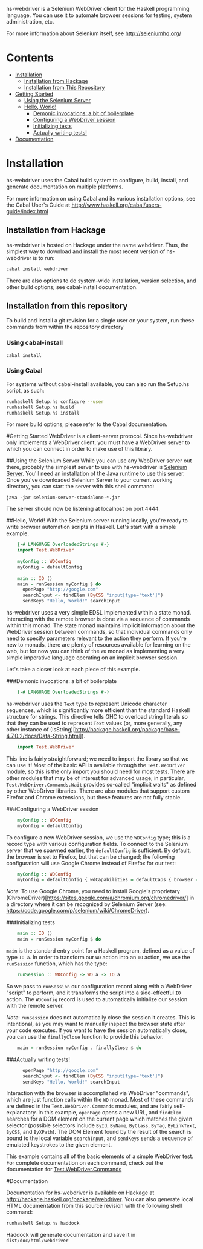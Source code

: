 hs-webdriver is a Selenium WebDriver client for the Haskell programming language. You can use it to automate browser sessions for testing, system administration, etc.

For more information about Selenium itself, see http://seleniumhq.org/

# Contents
* [Installation](#installation)
    * [Installation from Hackage](#from-hackage)
    * [Installation from This Repository](#from-this-repository)
* [Getting Started](#getting-started)
    * [Using the Selenium Server](#using-the-selenium-server)
    * [Hello, World!](#hello-world)
        * [Demonic invocations: a bit of boilerplate](#demonic-invocations-a-bit-of-boilerplate)
        * [Configuring a WebDriver session](#configuring-a-webdriver-session)
        * [Initializing tests](#initializing-tests)
        * [Actually writing tests!](#actually-writing-tests)
* [Documentation](#documentation)

# Installation
hs-webdriver uses the Cabal build system to configure, build, install, and generate documentation on multiple platforms.

For more information on using Cabal and its various installation options, see the Cabal User's Guide at http://www.haskell.org/cabal/users-guide/index.html

## Installation from Hackage
hs-webdriver is hosted on Hackage under the name webdriver. Thus, the simplest way to download and install the most recent version of hs-webdriver is to run:

```sh
cabal install webdriver
```
There are also options to do system-wide installation, version selection, and other build options; see cabal-install documentation.

## Installation from this repository

To build and install a git revision for a single user on your system, run these commands from within the repository directory


### Using cabal-install

```sh
cabal install
```

### Using Cabal

For systems without cabal-install available, you can also run the Setup.hs
script, as such:

```sh
runhaskell Setup.hs configure --user
runhaskell Setup.hs build
runhaskell Setup.hs install
```

For more build options, please refer to the Cabal documentation.


#Getting Started
WebDriver is a client-server protocol. Since hs-webdriver only implements a WebDriver client, you must have a WebDriver server to which you can connect in order to make use of this library.

##Using the Selenium Server
While you can use any WebDriver server out there, probably the simplest server to use with hs-webdriver is [Selenium Server](http://docs.seleniumhq.org/download/). You'll need an installation of the Java runtime to use this server. Once you've downloaded Selenium Server to your current working directory, you can start the server with this shell command:

    java -jar selenium-server-standalone-*.jar

The server should now be listening at localhost on port 4444.

##Hello, World!
With the Selenium server running locally, you're ready to write browser automation scripts in Haskell. Let's start with a simple example.
```hs
    {-# LANGUAGE OverloadedStrings #-}
    import Test.WebDriver
    
    myConfig :: WDConfig
    myConfig = defaultConfig
    
    main :: IO ()
    main = runSession myConfig $ do
      openPage "http://google.com"
      searchInput <- findElem (ByCSS "input[type='text']")
      sendKeys "Hello, World!" searchInput
```
hs-webdriver uses a very simple EDSL implemented within a state monad. Interacting with the remote browser is done via a sequence of commands within this monad. The state monad maintains implicit information about the WebDriver session between commands, so that individual commands only need to specify parameters relevant to the action they perform. If you're new to monads, there are plenty of resources available for learning on the web, but for now you can think of the  `WD` monad as implementing a very simple imperative language operating on an implicit browser session.

Let's take a closer look at each piece of this example.

###Demonic invocations: a bit of boilerplate
```hs
    {-# LANGUAGE OverloadedStrings #-}
```
hs-webdriver uses the `Text` type to represent Unicode character sequences, which is significantly more efficient than the standard Haskell structure for strings. This directive tells GHC to overload string literals so that they can be used to represent `Text` values (or, more generally, any other instance of (IsString)[http://hackage.haskell.org/package/base-4.7.0.2/docs/Data-String.html]).
```hs
    import Test.WebDriver
```
This line is fairly straightforward; we need to import the library so that we can use it! Most of the basic API is available through the `Test.WebDriver` module, so this is the only import you should need for most tests. There are other modules that may be of interest for advanced usage; in particular, `Test.WebDriver.Commands.Wait` provides so-called "implicit waits" as defined by other WebDriver libraries. There are also modules that support custom Firefox and Chrome extensions, but these features are not fully stable.

###Configuring a WebDriver session
```hs
    myConfig :: WDConfig
    myConfig = defaultConfig
```
To configure a new WebDriver session, we use the `WDConfig` type; this is a record type with various configuration fields. To connect to the Selenium server that we spawned earlier, the `defaultConfig` is sufficient. By default, the browser is set to Firefox, but that can be changed; the following configuration will use Google Chrome instead of Firefox for our test:
```hs
    myConfig :: WDConfig
    myConfig = defaultConfig { wdCapabilities = defaultCaps { browser = chrome } }
```
*Note*: To use Google Chrome, you need to install Google's proprietary (ChromeDriver)[https://sites.google.com/a/chromium.org/chromedriver/] in a directory where it can be recognized by Selenium Server (see: https://code.google.com/p/selenium/wiki/ChromeDriver).
 
###Initializing tests
```hs
    main :: IO ()
    main = runSession myConfig $ do
```
`main` is the standard entry point for a Haskell program, defined as a value of type `IO a`. In order to transform our `WD` action into an `IO` action, we use the `runSession` function, which has the type:
```hs
    runSession :: WDConfig -> WD a -> IO a
 ```
So we pass to `runSession` our configuration record along with a WebDriver "script" to perform, and it transforms the script into a side-effectful `IO` action. The `WDConfig` record is used to automatically initialize our session with the remote server.

*Note*: `runSession` does not automatically close the session it creates. This is intentional, as you may want to manually inspect the browser state after your code executes. If you want to have the session automatically close, you can use the `finallyClose` function to provide this behavior.
```hs
    main = runSession myConfig . finallyClose $ do
```

###Actually writing tests!
```hs
      openPage "http://google.com"
      searchInput <- findElem (ByCSS "input[type='text']")
      sendKeys "Hello, World!" searchInput
```
Interaction with the browser is accomplished via WebDriver "commands", which are just function calls within the `WD` monad. Most of these commands are defined in the `Test.WebDriver.Commands` modules, and are fairly self-explanatory. In this example, `openPage` opens a new URL, and `findElem` searches for a DOM element on the current page which matches the given selector (possible selectors include `ById`, `ByName`, `ByClass`, `ByTag`, `ByLinkText`, `ByCSS`, and `ByXPath`). The DOM Element found by the result of the search is bound to the local variable `searchInput`, and `sendKeys` sends a sequence of emulated keystrokes to the given element.

This example contains all of the basic elements of a simple WebDriver test. For complete documentation on each command, check out the documentation for [Test.WebDriver.Commands](https://hackage.haskell.org/package/webdriver-0.6.0.4/docs/Test-WebDriver-Commands.html)


#Documentation

Documentation for hs-webdriver is available on Hackage at <http://hackage.haskell.org/package/webdriver>. You can also generate local HTML documentation from this source revision with the following shell command:

```sh
runhaskell Setup.hs haddock
```

Haddock will generate documentation and save it in `dist/doc/html/webdriver`

